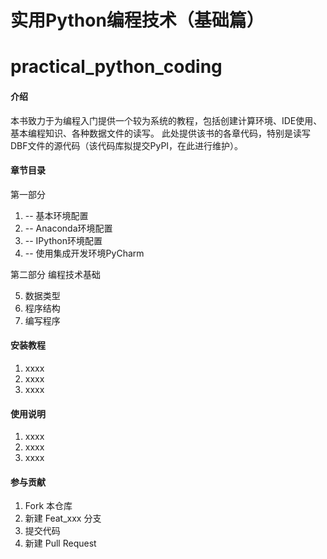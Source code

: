 # 实用Python编程技术（基础篇）
# practical_python_coding

#### 介绍
本书致力于为编程入门提供一个较为系统的教程，包括创建计算环境、IDE使用、基本编程知识、各种数据文件的读写。
此处提供该书的各章代码，特别是读写DBF文件的源代码（该代码库拟提交PyPI，在此进行维护）。

#### 章节目录
第一部分

1. -- 基本环境配置
2. -- Anaconda环境配置
3. -- IPython环境配置
4. -- 使用集成开发环境PyCharm

第二部分 编程技术基础

5. 数据类型
6. 程序结构
7. 编写程序


#### 安装教程

1.  xxxx
2.  xxxx
3.  xxxx

#### 使用说明

1.  xxxx
2.  xxxx
3.  xxxx

#### 参与贡献

1.  Fork 本仓库
2.  新建 Feat_xxx 分支
3.  提交代码
4.  新建 Pull Request

